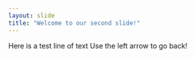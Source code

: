 ```yaml
---
layout: slide
title: "Welcome to our second slide!"
---
```

Here is a test line of text
Use the left arrow to go back!
